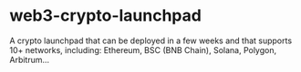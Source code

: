 # web3-crypto-launchpad
A crypto launchpad that can be deployed in a few weeks and that supports 10+ networks, including: Ethereum, BSC (BNB Chain), Solana, Polygon, Arbitrum...
